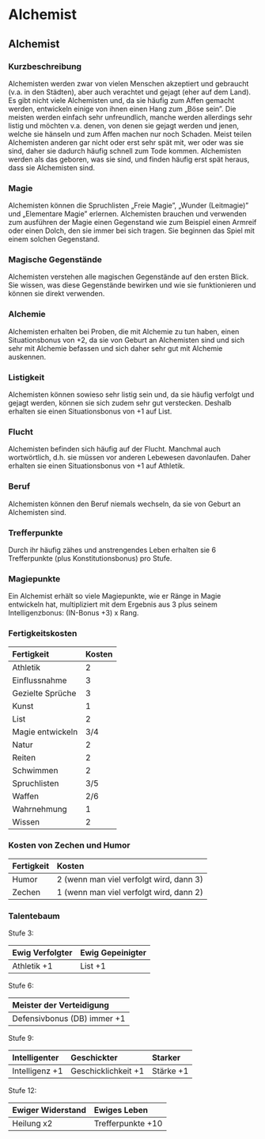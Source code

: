 # Alchemist

## Alchemist

### Kurzbeschreibung

Alchemisten werden zwar von vielen Menschen akzeptiert und gebraucht \(v.a. in den Städten\), aber auch verachtet und gejagt \(eher auf dem Land\). Es gibt nicht viele Alchemisten und, da sie häufig zum Affen gemacht werden, entwickeln einige von ihnen einen Hang zum „Böse sein”. Die meisten werden einfach sehr unfreundlich, manche werden allerdings sehr listig und möchten v.a. denen, von denen sie gejagt werden und jenen, welche sie hänseln und zum Affen machen nur noch Schaden. Meist teilen Alchemisten anderen gar nicht oder erst sehr spät mit, wer oder was sie sind, daher sie dadurch häufig schnell zum Tode kommen. Alchemisten werden als das geboren, was sie sind, und finden häufig erst spät heraus, dass sie Alchemisten sind.

### Magie

Alchemisten können die Spruchlisten „Freie Magie”, „Wunder \(Leitmagie\)” und „Elementare Magie” erlernen. Alchemisten brauchen und verwenden zum ausführen der Magie einen Gegenstand wie zum Beispiel einen Armreif oder einen Dolch, den sie immer bei sich tragen. Sie beginnen das Spiel mit einem solchen Gegenstand.

### Magische Gegenstände

Alchemisten verstehen alle magischen Gegenstände auf den ersten Blick. Sie wissen, was diese Gegenstände bewirken und wie sie funktionieren und können sie direkt verwenden.

### Alchemie

Alchemisten erhalten bei Proben, die mit Alchemie zu tun haben, einen Situationsbonus von +2, da sie von Geburt an Alchemisten sind und sich sehr mit Alchemie befassen und sich daher sehr gut mit Alchemie auskennen.

### Listigkeit

Alchemisten können sowieso sehr listig sein und, da sie häufig verfolgt und gejagt werden, können sie sich zudem sehr gut verstecken. Deshalb erhalten sie einen Situationsbonus von +1 auf List.

### Flucht

Alchemisten befinden sich häufig auf der Flucht. Manchmal auch wortwörtlich, d.h. sie müssen vor anderen Lebewesen davonlaufen. Daher erhalten sie einen Situationsbonus von +1 auf Athletik.

### Beruf

Alchemisten können den Beruf niemals wechseln, da sie von Geburt an Alchemisten sind.

### Trefferpunkte

Durch ihr häufig zähes und anstrengendes Leben erhalten sie 6 Trefferpunkte \(plus Konstitutionsbonus\) pro Stufe.

### Magiepunkte

Ein Alchemist erhält so viele Magiepunkte, wie er Ränge in Magie entwickeln hat, multipliziert mit dem Ergebnis aus 3 plus seinem Intelligenzbonus: \(IN-Bonus +3\) x Rang.

### Fertigkeitskosten

| Fertigkeit | Kosten |
| :--- | :--- |
| Athletik | 2 |
| Einflussnahme | 3 |
| Gezielte Sprüche | 3 |
| Kunst | 1 |
| List | 2 |
| Magie entwickeln | 3/4 |
| Natur | 2 |
| Reiten | 2 |
| Schwimmen | 2 |
| Spruchlisten | 3/5 |
| Waffen | 2/6 |
| Wahrnehmung | 1 |
| Wissen | 2 |

### Kosten von Zechen und Humor

| Fertigkeit | Kosten |
| :--- | :--- |
| Humor | 2 \(wenn man viel verfolgt wird, dann 3\) |
| Zechen | 1 \(wenn man viel verfolgt wird, dann 2\) |

### Talentebaum

Stufe 3:

| Ewig Verfolgter | Ewig Gepeinigter |
| :--- | :--- |
| Athletik +1 | List +1 |

Stufe 6:

| Meister der Verteidigung |
| :--- |
| Defensivbonus \(DB\) immer +1 |

Stufe 9:

| Intelligenter | Geschickter | Starker |
| :--- | :--- | :--- |
| Intelligenz +1 | Geschicklichkeit +1 | Stärke +1 |

Stufe 12:

| Ewiger Widerstand | Ewiges Leben |
| :--- | :--- |
| Heilung x2 | Trefferpunkte +10 |

